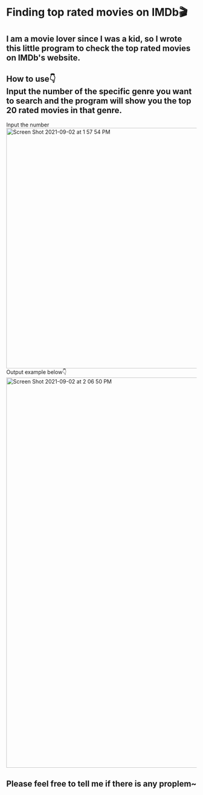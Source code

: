 # Finding top rated movies on IMDb🎬
## I am a movie lover since I was a kid, so I wrote this little program to check the top rated movies on IMDb's website.
## How to use👇<br> Input the number of the specific genre you want to search and the program will show you the top 20 rated movies in that genre.
Input the number
<img width="636" alt="Screen Shot 2021-09-02 at 1 57 54 PM" src="https://user-images.githubusercontent.com/79236612/131789931-4e59957a-6b5e-4e5a-a490-6d75b804d5ad.png"><br>Output example below👇
<img width="1032" alt="Screen Shot 2021-09-02 at 2 06 50 PM" src="https://user-images.githubusercontent.com/79236612/131790888-9b3bcdf5-1b3c-4ede-bb69-586905f91d54.png">
## Please feel free to tell me if there is any proplem~


